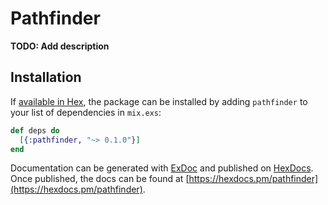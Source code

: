 # Pathfinder

**TODO: Add description**

## Installation

If [available in Hex](https://hex.pm/docs/publish), the package can be installed
by adding `pathfinder` to your list of dependencies in `mix.exs`:

```elixir
def deps do
  [{:pathfinder, "~> 0.1.0"}]
end
```

Documentation can be generated with [ExDoc](https://github.com/elixir-lang/ex_doc)
and published on [HexDocs](https://hexdocs.pm). Once published, the docs can
be found at [https://hexdocs.pm/pathfinder](https://hexdocs.pm/pathfinder).


